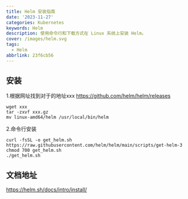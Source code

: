 ```yaml
---
title: Helm 安装指南
date: '2023-11-27'
categories: Kubernetes
keywords: Helm
description: 使用命令行和下载方式在 Linux 系统上安装 Helm。
cover: /images/helm.svg
tags:
  - Helm
abbrlink: 23f6cb56
---
```

## 安装

1.根据网址找到对于的地址xxx
https://github.com/helm/helm/releases

```
wget xxx
tar -zxvf xxx.gz
mv linux-amd64/helm /usr/local/bin/helm
```

2.命令行安装
```
curl -fsSL -o get_helm.sh https://raw.githubusercontent.com/helm/helm/main/scripts/get-helm-3
chmod 700 get_helm.sh
./get_helm.sh
```

## 文档地址

https://helm.sh/docs/intro/install/